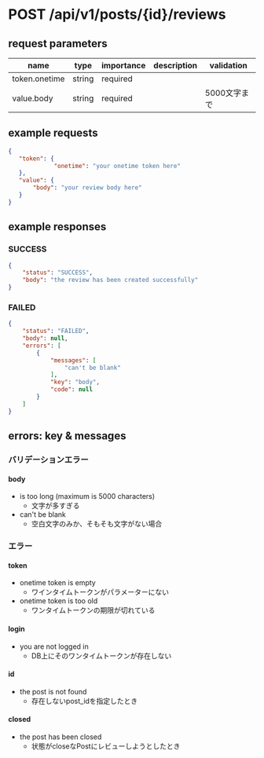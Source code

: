 # POST /api/v1/posts/{id}/reviews
## request parameters
| name | type | importance | description | validation | 
| ---- | ---- | ---------- | ----------- | ---------- | 
| token.onetime | string | required |             |            | 
| value.body | string | required |             | 5000文字まで | 
## example requests
```json
{
   "token": {
             "onetime": "your onetime token here"
   },
   "value": {
       "body": "your review body here"
   }
}
```
## example responses
### SUCCESS
```json
{
    "status": "SUCCESS",
    "body": "the review has been created successfully"
}
```
### FAILED
```json
{
    "status": "FAILED",
    "body": null,
    "errors": [
        {
            "messages": [
                "can't be blank"
            ],
            "key": "body",
            "code": null
        }
    ]
}
```
## errors: key & messages
### バリデーションエラー
#### body
- is too long (maximum is 5000 characters)
  - 文字が多すぎる
- can't be blank
  - 空白文字のみか、そもそも文字がない場合
### エラー
#### token
- onetime token is empty
  - ワインタイムトークンがパラメーターにない
- onetime token is too old
  - ワンタイムトークンの期限が切れている
#### login
- you are not logged in
  - DB上にそのワンタイムトークンが存在しない
#### id
- the post is not found
  - 存在しないpost_idを指定したとき
#### closed
- the post has been closed
  - 状態がcloseなPostにレビューしようとしたとき
